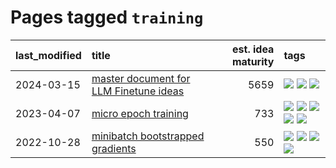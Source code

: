 # Pages tagged `training`

|last_modified|title|est. idea maturity|tags
|:---|:---|---:|:---|
|2024-03-15|[master document for LLM Finetune ideas](../llm_finetunes.md)|5659|[![](https://img.shields.io/badge/tag-experimental-77485f)](../tags/experimental.md) [![](https://img.shields.io/badge/tag-llm-1dc0d1)](../tags/llm.md) [![](https://img.shields.io/badge/tag-training-c92725)](../tags/training.md)|
|2023-04-07|[micro epoch training](../micro-epoch.md)|733|[![](https://img.shields.io/badge/tag-augmentation-7c795e)](../tags/augmentation.md) [![](https://img.shields.io/badge/tag-dataset-95bed6)](../tags/dataset.md) [![](https://img.shields.io/badge/tag-heuristics-1743a)](../tags/heuristics.md) [![](https://img.shields.io/badge/tag-tooling-b08442)](../tags/tooling.md) [![](https://img.shields.io/badge/tag-training-c92725)](../tags/training.md)|
|2022-10-28|[minibatch bootstrapped gradients](../minibatch-bootstrapped-gradients.md)|550|[![](https://img.shields.io/badge/tag-experimental-77485f)](../tags/experimental.md) [![](https://img.shields.io/badge/tag-optimization-161a53)](../tags/optimization.md) [![](https://img.shields.io/badge/tag-training-c92725)](../tags/training.md) [![](https://img.shields.io/badge/tag-wip-4072a1)](../tags/wip.md)|